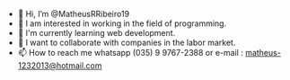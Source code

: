 - 👋 Hi, I’m @MatheusRRibeiro19
- 👀 I am interested in working in the field of programming.
- 🌱 I'm currently learning web development.
- 💞️ I want to collaborate with companies in the labor market.
- 📫 How to reach me whatsapp (035) 9 9767-2388 or e-mail : matheus-1232013@hotmail.com

<!---
MatheusRRibeiro19/MatheusRRibeiro19 is a ✨ special ✨ repository because its `README.md` (this file) appears on your GitHub profile.
You can click the Preview link to take a look at your changes.
--->
